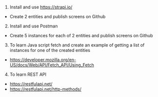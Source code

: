 1. Install and use https://strapi.io/
- Create 2 entities and publish screens on Github
2. Install and use Postman
- Create 5 instances for each of 2 entities and publish screens on Github
3. To learn Java script fetch and create an example of getting a list of instances for one of the created entities
- https://developer.mozilla.org/en-US/docs/Web/API/Fetch_API/Using_Fetch
4. To learn REST API
- https://restfulapi.net/
- https://restfulapi.net/http-methods/